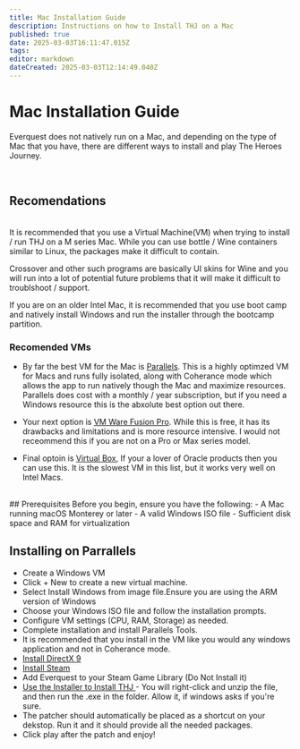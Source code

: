 ```yaml
---
title: Mac Installation Guide
description: Instructions on how to Install THJ on a Mac
published: true
date: 2025-03-03T16:11:47.015Z
tags: 
editor: markdown
dateCreated: 2025-03-03T12:14:49.040Z
---
```


# Mac Installation Guide
Everquest does not natively run on a Mac, and depending on the type of Mac that you have, there are different ways to install and play The Heroes Journey.

<br>

## Recomendations
<br>
 It is recommended that you use a Virtual Machine(VM) when trying to install / run THJ on a M series Mac. While you can use bottle / Wine containers similar to Linux, the packages make it difficult to contain.  
 
 Crossover and other such programs are basically UI skins for Wine and you will run into a lot of potential future problems that it will make it difficult to troublshoot / support. 
 
 If you are on an older Intel Mac, it is recommended that you use boot camp and natively install Windows and run the installer through the bootcamp partition.
 
 ### Recomended VMs
 - By far the best VM for the Mac is [Parallels](https://www.parallels.com/). This is a highly optimzed VM for Macs and runs fully isolated, along with Coherance mode which allows the app to run natively though the Mac and maximize resources.
 	Parallels does cost with a monthly / year subscription, but if you need a Windows resource this is the abxolute best option out there.
  
  - Your next option is [VM Ware Fusion Pro](https://knowledge.broadcom.com/external/article/315638/download-and-install-vmware-fusion.html). While this is free, it has its drawbacks and limitations and is more resource intensive. I would not receommend this if you are not on a Pro or Max series model.
  
  - Final optoin is [Virtual Box](https://www.virtualbox.org/), If your a lover of Oracle products then you can use this. It is the slowest VM in this list, but it works very well on Intel Macs.
  <br>
  ## Prerequisites
 Before you begin, ensure you have the following:
- A Mac running macOS Monterey or later
- A valid Windows ISO file
- Sufficient disk space and RAM for virtualization

## Installing on Parrallels
- Create a Windows VM
- Click + New to create a new virtual machine.
- Select Install Windows from image file.Ensure you are using the ARM version of Windows
- Choose your Windows ISO file and follow the installation prompts.
- Configure VM settings (CPU, RAM, Storage) as needed.
- Complete installation and install Parallels Tools.
- It is recommended that you install in the VM like you would any windows application and not in Coherance mode.
- [Install DirectX 9](https://www.microsoft.com/en-us/download/details.aspx?id=8109)
- [Install Steam](https://store.steampowered.com/about/)
- Add Everquest to your Steam Game Library (Do Not Install it)
- [Use the Installer to Install THJ ](https://github.com/The-Heroes-Journey-EQEMU/thj-launcher/releases/download/v1.0.5/THJInstaller-1.0.5.zip) - You will right-click and unzip the file, and then run the .exe in the folder. Allow it, if windows asks if you're sure.
- The patcher should automatically be placed as a shortcut on your dekstop. Run it and it should provide all the needed packages.
- Click play after the patch and enjoy!

 
